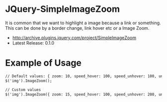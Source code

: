 # JQuery-SimpleImageZoom

It is common that we want to highlight a image because a link or something. This can be done by a border change, link hover etc or a Image Zoom.

* <http://archive.plugins.jquery.com/project/SimpleImageZoom>
* Latest Release: 0.1.0

# Example of Usage

```html
// Default values: { zoom: 10, speed_hover: 100, speed_unhover: 100, unit: 'px', }
$('img').ImageZoom();

// Custom values
$('img').ImageZoom({ zoom: 15, speed_hover: 100, speed_unhover: 200, unit: 'px' });
```